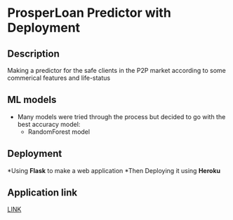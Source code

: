 # ProsperLoan Predictor with Deployment
## Description 
Making a predictor for the safe clients in the P2P market according to some commerical features and life-status 

## ML models 
* Many models were tried through the process but decided to go with the best accuracy model:
     * RandomForest model 
     
## Deployment 
*Using **Flask** to make a web application 
*Then Deploying it using **Heroku**

## Application link 
[LINK](https://prosperloana.herokuapp.com/)
